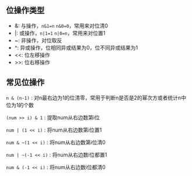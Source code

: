 
## 位操作类型

- &: 与操作，`n&1=n` `n&0=0`，常用来对位清0
- |: 或操作，`n|1=1` `n|0=n`，常用来对位置1
- ~: 非操作，对位取反
- ^: 异或操作，位相同异或结果为0，位不同异或结果为1
- <<: 位左移操作
- \>>: 位右移操作

## 常见位操作

`n & (n-1)` : 对n最右边为1的位清零，常用于判断n是否是2的幂次方或者统计n中位为1的个数

`(num >> i) & 1` : 提取num从右边数第i位

`num | (1 << i)` : 将num从右边数第i位置1

`num & ~(1 << i)` : 将num从右边数第i位清0

`num | ~(-1 << i)` : 将num从右边数i位都置1

`num & (-1 << i)` : 将num从右边数i位都清0
